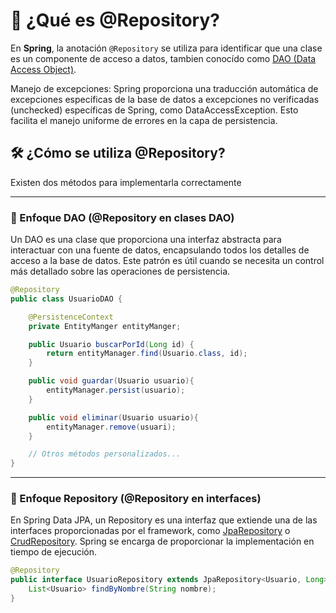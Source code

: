 # 🧱 ¿Qué es @Repository?

En **Spring**, la anotación `@Repository` se utiliza para identificar que una clase es un componente de acceso a datos, tambien conocído como [DAO (Data Access Object)](/00_INTRODUCCIÓN/02_Definiciones/06_DAO.md).

Manejo de excepciones: Spring proporciona una traducción automática de excepciones específicas de la base de datos a excepciones no verificadas (unchecked) específicas de Spring, como DataAccessException. Esto facilita el manejo uniforme de errores en la capa de persistencia.


## 🛠️ ¿Cómo se utiliza @Repository?

Existen dos métodos para implementarla correctamente

---
 
### 🧱 Enfoque DAO (@Repository en clases DAO)

Un DAO es una clase que proporciona una interfaz abstracta para interactuar con una fuente de datos, encapsulando todos los detalles de acceso a la base de datos. Este patrón es útil cuando se necesita un control más detallado sobre las operaciones de persistencia.

```java
@Repository
public class UsuarioDAO {

    @PersistenceContext
    private EntityManger entityManger;

    public Usuario buscarPorId(Long id) {
        return entityManager.find(Usuario.class, id);
    }

    public void guardar(Usuario usuario){
        entityManager.persist(usuario);
    }

    public void eliminar(Usuario usuario){
        entityManager.remove(usuari);
    }

    // Otros métodos personalizados...
}
```

---

### 🧰 Enfoque Repository (@Repository en interfaces)

En Spring Data JPA, un Repository es una interfaz que extiende una de las interfaces proporcionadas por el framework, como [JpaRepository](/04_Librerías/05_Persistencia/JPA.md) o [CrudRepository](/04_Librerías/05_Persistencia/CRUDREP.md). Spring se encarga de proporcionar la implementación en tiempo de ejecución.

```java
@Repository
public interface UsuarioRepository extends JpaRepository<Usuario, Long> {
    List<Usuario> findByNombre(String nombre);
}
```
